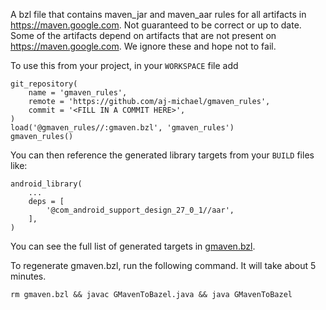 A bzl file that contains maven_jar and maven_aar rules for all artifacts in
https://maven.google.com. Not guaranteed to be correct or up to date. Some of
the artifacts depend on artifacts that are not present on
https://maven.google.com. We ignore these and hope not to fail.

To use this from your project, in your `WORKSPACE` file add

```
git_repository(
    name = 'gmaven_rules',
    remote = 'https://github.com/aj-michael/gmaven_rules',
    commit = '<FILL IN A COMMIT HERE>',
)
load('@gmaven_rules//:gmaven.bzl', 'gmaven_rules')
gmaven_rules()
```

You can then reference the generated library targets from your `BUILD` files like:

```
android_library(
    ...
    deps = [
        '@com_android_support_design_27_0_1//aar',
    ],
)
```

You can see the full list of generated targets in [gmaven.bzl](https://raw.githubusercontent.com/aj-michael/gmaven_rules/master/gmaven.bzl).

To regenerate gmaven.bzl, run the following command. It will take about 5 minutes.

```
rm gmaven.bzl && javac GMavenToBazel.java && java GMavenToBazel
```
